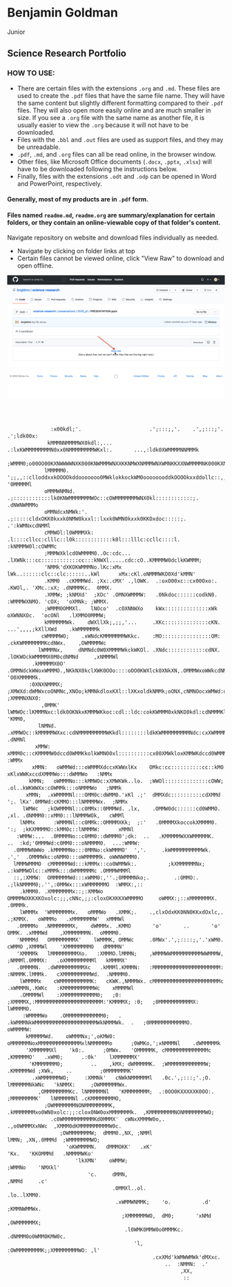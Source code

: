 # Benjamin Goldman

Junior

## Science Research Portfolio

### HOW TO USE:

- There are certain files with the extensions `.org` and `.md`. These files are used to create the `.pdf` files that have the same file name. They will have the same content but slightly different formatting compared to their `.pdf` files. They will also open more easily online and are much smaller in size. If you see a `.org` file with the same name as another file, it is usually easier to view the `.org` because it will not have to be downloaded.
- Files with the `.bbl` and `.out` files are used as support files, and they may be unreadable.
- `.pdf`, `.md`, and `.org` files can all be read online, in the browser window. 
- Other files, like Microsoft Office documents (`.docx`, `.pptx`, `.xlsx`) will have to be downloaded following the instructions below. 
- Finally, files with the extensions `.odt` and `.odp` can be opened in Word and PowerPoint, respectively.

#### Generally, most of my products are in `.pdf` form.

#### Files named `readme.md`, `readme.org` are summary/explanation for certain folders, or they contain an online-viewable copy of that folder's content.

Navigate repository on website and download files individually as needed.

- Navigate by clicking on folder links at top
- Certain files cannot be viewed online, click "View Raw" to download and open offline.

![How To Open Individual Files](readme_imgs/viewraw.png)


```
                                                                                
                                                                                
                                                                                                                    
              :x00kdl;'.                      .';:::;,'.    .',;:::;'.                      .';ldk00x:              
             kMMMNNMMMMWX0kdl:,...       .:lxKWMMMMMMMMN0xx0NMMMMMMMMWKxl:.       ...,:ldk0XWMMMMNNMMMk             
            ;WMMM0;o00OO00KXNWWWWNXK000KNWMMMWNXXKKNMWXNMMMWNXWMNKKXXNWMMMMNK000KXNWWWWNXK00OOK0o;0MMMW;            
            lMMMMM0. ';;,,::clloddxxkOOOOkddooooooo0MWklokkockWM0oooooooddkOOOOkxxddollc::,,;;' '0MMMMMl            
            oMMMWNMNd.     .;::::::::::::lk0KNWMMMMMMMWOc::cOWMMMMMMMWNX0kl::::::::::::;.     .dNWNWMMMo            
            oMMNdcxNMWk:'.   .;:::::cldxOKK0kxxk0NMW0kxxl::lxxk0WMN0kxxk0KKOxdoc:::::;.   .':kWMNxcdNMMl            
            cMMWOl:l0WMMMXk:  .l::::cllcc:clllc::l0k::::::::::::k0l:::lllc:ccllc::::l.  :kNMMMW0l:cOWMMc            
            ;MMMWXklcd0WMMMM0..Oc:cdc... .lXWNk:::cc::::::::::::cc:::kNWXl.....cdc:cO..KMMMMW0dclkKWMMM;            
            'NMMk'dXKOKWMMMNo.lKc:xMx      lWk..::::::clc::clc::::::..kWl      xMx:cKl.oNMMMWKO0Xd'kMMN'            
            .KMM0  .cKMMMWd. ;Xx:.cMX' .,lOWK.  .:oxO00xc::cx00Oxo:.  .KWOl,. 'XMc.:xX; .dNMMMKc.  0MMX.            
            .XMMW; ;kNMXd'  ;XOc' .OMNXWMMMW:   .0Nkdoc::::::codkN0.   :WMMMWXNMO. 'cOX;  'oXMNk; ;WMMX.            
            ;WMMM0OMMXl.   lNOco'  .cOXNNWXo    kWx::::::::::::::xWk    oXWNNXOc.  'ocONl   .lXMMO0MMMW;            
            kMMMMMMWk.    dWXllXk;,;;,'...     .XKc::::::::::::::cKN.     ...',,,,;kXllXWd    .kWMMMMMMk            
           cWMMMMWO;    .xWNdcKMMMMMMMWKkc.    :MO::::::::::::::::OM:    .ckKWMMMMMMMKcdNWx.    ,OWMMMMWc           
          lWMMMNx,     dNMNdc0W0XMMMMWkckWKOl. .XNdc::::::::::::cdNX. .lOKWOckWMMMMX0M0cdNMNd     ,xNMMMWl          
        .kMMMMMX0O'  .OMMNdckWWoxWMMMO.,NKkNX0kclXWK0OOo::::oOO0KWXlck0XNkXN,.OMMMWxoWWkcdNMMO.  'O0XMMMMMk.        
       :0XNXNMMMX;  ;XMWXd:dWMWxcoONMNc,XNOo;kMMNkdloxKXl::lXKxoldkNMMk;oONX,cNMNOocxWMWd:dXMMX;  ;XMMMNXNX0:       
           ,0MMK'  lWMWOc:lKMMMNxc:ldk0OKNkxKMMMWKkoc:cdl::ldc:cokKWMMM0xkNKO0kdl:cdNMMMKl:cOWMWl  'KMM0,           
          lNMNd. .xMMWOc::kMMMMMWXxc:cdNMMMMMMMMMWKkdl::::::::ldkKWMMMMMMMMMNdc:cxXWMMMMWx::cOWMMx  .dNMNl          
         xMMW:   xMMM0c::cKMMMMW0dccd0WMMKkolkWMN00xl::::::::::cx00XMWkloxKMMWKdccd0WMMMMKc::c0MMMx   :WMMx         
        xMMN:   oWMMWd:::oWMMMXdccxKWWxlKx    OMkc:cc::::::::::cc::kMO    xKlxWWKxccdXMMMWo:::dWMMWo   :NMMx        
       kMMN;   oWMMMNo:::kMMWOc:xXMWKWk..lo.  ;WWOl::::::::::::::cOWW;  .ol..kWKWWXx:cOWMMk:::oNMMMWo   ;NMMk       
      xMMN;  .xWMMMMNl:::OMM0c:dWMM0.'xKl .;'  dMMXdc::::::::::cdXMMd  ';. lKx'.0MMWd:cKMMO:::lNMMMMWx.  ;NMMx      
     lWMWc   ;kOWMMMNl::c0MMx::0MMMWd. .lx,    .OMMW0dc::::::cd0WMMO.    ,xl. .dNMMM0::xMM0:::lNMMMWOk,   cWMMl     
    lNMMx      :WMMMNl::c0MMk::OMMMMXKk;  ;:'   .0MMMMXkoccokXMMMM0.   ':;  ;kKXMMMMO::kMM0c::lNMMMW:      xMMNl    
   :WMMW:...  .0MMMMNo::c0MM0::dWMMM0';dk:  ..   .KMMMMMWXXWMMMMMK.   ..  :kd;'0MMMWd:c0MM0:::oNMMMM0.  ...:WMMW:   
  .0MMMWNWWo .kMMMMMNo:::0MMNo:ckWMMMO'  ','.     .kWMMMMMMMMMMWk.     .','  .OMMMWkc:oNMM0:::oWMMMMMk. oWWNWMMM0.  
  lMMMWMMMO  cMMMMMMWd:::kMMMx::co0WMMWk:.          ;kXMMMMMMNx;          .:kWMMWOlc::xMMMk:::dWMMMMMMc .OMMMWMMMl  
  ::,:XMMW:  OMMMMMMWd:::xWMM0:,''.;0MMMMNko;.        .:OMMO:.        .;lkNMMMM0;.'',:0MMWx:::xWMMMMMMO  :WMMX:,::  
    .kMMM0. .XMMMMMMMx::;:XMMWo     OMMMMWXKKXKOxolc:;;,cNNc,;;:cloxOKXKKXWMMMMO     oWMMX:;::xMMMMMMMX. .0MMMk.    
    lWMMMx  'WMMMMMMMx.   oMMMWo   .XMMK;.    .,clxOdxKK0NN0KKxdOxlc,.    .;KMMX.   oWMMMo   .xMMMMMMMW'  xMMMWl    
   .0MMMMo  .NMMMMMMMX,    dWMMMx. .KMMO       'o'       ..       'o'       OMMK. .xMMMWd    ,XMMMMMMMN.  oMMMM0.   
   'NMMMMd   OMMMMMMMMX'    lWMMMK, OMMWc     .0MWx'.',;::::;,'.'xWM0.     cWMMO ,XMMMWl    'XMMMMMMMMO   dMMMMN'   
   'XMMMMk   lMMMMMMMMMXo.   :XMMMO.lMMMN;    ,WMMMWWMMMMMMMMMMWWMMMW,    ;NMMMl.0MMMX:   .oXMMMMMMMMMl   kMMMMX'   
   .0MMMMN.  .dWMMMMMMMMMXc   .kMMMl.KMMMN:   :MMMMMMMMMMMMMMMMMMMMMM:   :NMMMK.lMMMk.   cXMMMMMMMMMWd.  .NMMMM0.   
    lWMMMMx    cWMMMMMMMMMMK:   cKWK.,NMMMWx. cMMMMMMMMMMMMMMMMMMMMMMc .xWMMMN,.KWKc   :KMMMMMMMMMMWc    xMMMMWl    
    .OMMMMWl    :XMMMMMMMMMMM0;   ;0: ;XMMMMX,:MMMMMMMMMMMMMMMMMMMMMM:'KMMMMX; :0;   ;0MMMMMMMMMMMX:    lWMMMMO.    
     :WMMMMWo    .OMMMMMMMMMMMM0;   .  .kWMMMNkWMMMMMMMMMMMMMMMMMMMMWkNMMMWk.  .   ;0MMMMMMMMMMMMO.    oWMMMMW:     
      kMMMMMWd.    oWMMMNx;',oKMW0:      oMMMMMMNoxMMMMMMMMMMMMMMxlNMMMMMMo      ;0WMKo,';xNMMMNl    .dWMMMMMk      
      'XMMMMMMXl    'k0:.      ;0MWx.   'OMMMMMK, cMMMMMMMMMMMMMMc ,KMMMMMO'   .xWM0;      .:0k'    lXMMMMMMX'      
       'KMMMMMMM0;         ..    ,kMX; dWMMMMMK.  ;WMMMMMMMMMMMMW;  .KMMMMMWd ;XWk,    ..         ;0MMMMMMMK'       
        .xWMMMMMMWO;     :XMMNk'   cNWkNMMMMMMl   .0c.',;:::;'.;O.   lMMMMMMNkWNc   'kNMMX:     ;OWMMMMMMWx.        
          ,OMMMMMMMMKc. lNMMMMMNl   'KMMMMMMMM;  .:0OO0KXXXXXK0OO:.  ;MMMMMMMMK'   lNMMMMMNl .cKMMMMMMMMO,          
            ;OWMMMMMMMNONMMMMMMMMK,  .kMMMMMMMxo0WN0xolc:;;:clox0NW0oxMMMMMMMk.  ,KMMMMMMMMNONMMMMMMMWO;            
              .c0WMMMMMMMMMMKd0MMMX'  cWNxXMMMW0o,.              .,o0WMMMXxNWc  ,XMMM0dKMMMMMMMMMMW0c.              
                 ;OWMMMMMMMW;  dMMM0.,NX, ;NMMl                      lMMN; ,XN,.0MMMd  ;WMMMMMMMWO;                 
                   'oKWMMMMN.   dMMMOKK'   .xK'                      'Kx.   'KKOMMMd   .NMMMMWKo'                   
                      'lkXMN'    oWMMW;                                      ;WMMNo    'NMXkl'                      
                          'c.     dMMN,                                      ,NMMd     .c'                          
                                  .0MMXl..ol.                          .lo..lXMM0.                                  
                                   .xWMMWNMMK;    'o.          .d'    ;KMMNWMMWx.                                   
                                     ;XMMMMMMWO,  dM0;       'xNMd  ,OWMMMMMMX;                                     
                                      .l0WMK0MMW0o0MMMKc.  .dNMMM0o0WMM0KMW0c.                                      
                                         'l, :OWMMMMMMMMK;;XMMMMMMMMWO: ,l'                                         
                                               .cxXMd'kWMWWMWk'dMXxc.                                               
                                                   ..  :NMMN:  .'                                                   
                                                        ,XX,                                                        
                                                         ::                                                         
                                                                                                                    

```
